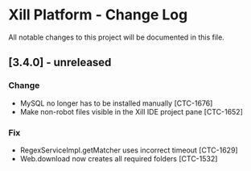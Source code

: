 # Xill Platform - Change Log
All notable changes to this project will be documented in this file.

## [3.4.0] - unreleased

### Change

* MySQL no longer has to be installed manually [CTC-1676]
* Make non-robot files visible in the Xill IDE project pane [CTC-1652]

### Fix

* RegexServiceImpl.getMatcher uses incorrect timeout [CTC-1629]
* Web.download now creates all required folders [CTC-1532]
